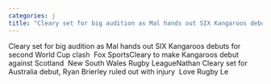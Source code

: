 ```yaml
---
categories: j
title: "Cleary set for big audition as Mal hands out SIX Kangaroos debuts for second World Cup clash  Fox Sports"
---
```

Cleary set for big audition as Mal hands out SIX Kangaroos debuts for second World Cup clash&nbsp;&nbsp;Fox SportsCleary to make Kangaroos debut against Scotland&nbsp;&nbsp;New South Wales Rugby LeagueNathan Cleary set for Australia debut, Ryan Brierley ruled out with injury&nbsp;&nbsp;Love Rugby Le